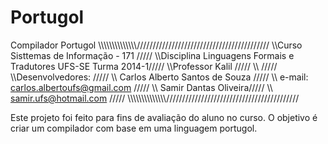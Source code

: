 Portugol
========

Compilador Portugol
\\\\\\\\\\\\\\\\\\\\\\\\\\\\\//////////////////////////////////////////
\\\\Curso Sisttemas de Informação - 171                           /////
\\\\Disciplina Linguagens Formais e Tradutores UFS-SE Turma 2014-1/////
\\\\Professor Kalil                                               /////
\\\\                                                              /////
\\\\Desenvolvedores:                                              /////
\\\\                Carlos Alberto Santos de Souza                /////
\\\\                e-mail: carlos.albertoufs@gmail.com           /////
\\\\                 Samir Dantas Oliveira/////
\\\\                        samir.ufs@hotmail.com                        /////
\\\\\\\\\\\\\\\\\\\\\\\\\\\\\//////////////////////////////////////////




Este projeto foi feito para fins de avaliação do aluno no curso.
O objetivo é criar um compilador com base em uma linguagem portugol.

